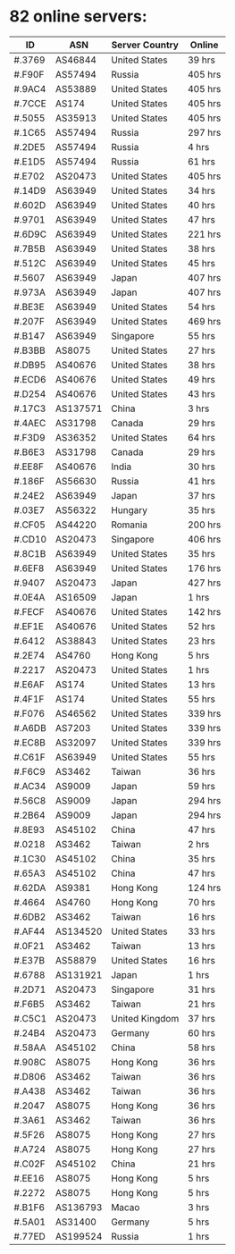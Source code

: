 # 82 online servers:

| ID | ASN | Server Country | Online |
| ------ | ------ | ------ | ------ |
| #.3769 | AS46844 | United States | 39 hrs |
| #.F90F | AS57494 | Russia | 405 hrs |
| #.9AC4 | AS53889 | United States | 405 hrs |
| #.7CCE | AS174 | United States | 405 hrs |
| #.5055 | AS35913 | United States | 405 hrs |
| #.1C65 | AS57494 | Russia | 297 hrs |
| #.2DE5 | AS57494 | Russia | 4 hrs |
| #.E1D5 | AS57494 | Russia | 61 hrs |
| #.E702 | AS20473 | United States | 405 hrs |
| #.14D9 | AS63949 | United States | 34 hrs |
| #.602D | AS63949 | United States | 40 hrs |
| #.9701 | AS63949 | United States | 47 hrs |
| #.6D9C | AS63949 | United States | 221 hrs |
| #.7B5B | AS63949 | United States | 38 hrs |
| #.512C | AS63949 | United States | 45 hrs |
| #.5607 | AS63949 | Japan | 407 hrs |
| #.973A | AS63949 | Japan | 407 hrs |
| #.BE3E | AS63949 | United States | 54 hrs |
| #.207F | AS63949 | United States | 469 hrs |
| #.B147 | AS63949 | Singapore | 55 hrs |
| #.B3BB | AS8075 | United States | 27 hrs |
| #.DB95 | AS40676 | United States | 38 hrs |
| #.ECD6 | AS40676 | United States | 49 hrs |
| #.D254 | AS40676 | United States | 43 hrs |
| #.17C3 | AS137571 | China | 3 hrs |
| #.4AEC | AS31798 | Canada | 29 hrs |
| #.F3D9 | AS36352 | United States | 64 hrs |
| #.B6E3 | AS31798 | Canada | 29 hrs |
| #.EE8F | AS40676 | India | 30 hrs |
| #.186F | AS56630 | Russia | 41 hrs |
| #.24E2 | AS63949 | Japan | 37 hrs |
| #.03E7 | AS56322 | Hungary | 35 hrs |
| #.CF05 | AS44220 | Romania | 200 hrs |
| #.CD10 | AS20473 | Singapore | 406 hrs |
| #.8C1B | AS63949 | United States | 35 hrs |
| #.6EF8 | AS63949 | United States | 176 hrs |
| #.9407 | AS20473 | Japan | 427 hrs |
| #.0E4A | AS16509 | Japan | 1 hrs |
| #.FECF | AS40676 | United States | 142 hrs |
| #.EF1E | AS40676 | United States | 52 hrs |
| #.6412 | AS38843 | United States | 23 hrs |
| #.2E74 | AS4760 | Hong Kong | 5 hrs |
| #.2217 | AS20473 | United States | 1 hrs |
| #.E6AF | AS174 | United States | 13 hrs |
| #.4F1F | AS174 | United States | 55 hrs |
| #.F076 | AS46562 | United States | 339 hrs |
| #.A6DB | AS7203 | United States | 339 hrs |
| #.EC8B | AS32097 | United States | 339 hrs |
| #.C61F | AS63949 | United States | 55 hrs |
| #.F6C9 | AS3462 | Taiwan | 36 hrs |
| #.AC34 | AS9009 | Japan | 59 hrs |
| #.56C8 | AS9009 | Japan | 294 hrs |
| #.2B64 | AS9009 | Japan | 294 hrs |
| #.8E93 | AS45102 | China | 47 hrs |
| #.0218 | AS3462 | Taiwan | 2 hrs |
| #.1C30 | AS45102 | China | 35 hrs |
| #.65A3 | AS45102 | China | 47 hrs |
| #.62DA | AS9381 | Hong Kong | 124 hrs |
| #.4664 | AS4760 | Hong Kong | 70 hrs |
| #.6DB2 | AS3462 | Taiwan | 16 hrs |
| #.AF44 | AS134520 | United States | 33 hrs |
| #.0F21 | AS3462 | Taiwan | 13 hrs |
| #.E37B | AS58879 | United States | 16 hrs |
| #.6788 | AS131921 | Japan | 1 hrs |
| #.2D71 | AS20473 | Singapore | 31 hrs |
| #.F6B5 | AS3462 | Taiwan | 21 hrs |
| #.C5C1 | AS20473 | United Kingdom | 37 hrs |
| #.24B4 | AS20473 | Germany | 60 hrs |
| #.58AA | AS45102 | China | 58 hrs |
| #.908C | AS8075 | Hong Kong | 36 hrs |
| #.D806 | AS3462 | Taiwan | 36 hrs |
| #.A438 | AS3462 | Taiwan | 36 hrs |
| #.2047 | AS8075 | Hong Kong | 36 hrs |
| #.3A61 | AS3462 | Taiwan | 36 hrs |
| #.5F26 | AS8075 | Hong Kong | 27 hrs |
| #.A724 | AS8075 | Hong Kong | 27 hrs |
| #.C02F | AS45102 | China | 21 hrs |
| #.EE16 | AS8075 | Hong Kong | 5 hrs |
| #.2272 | AS8075 | Hong Kong | 5 hrs |
| #.B1F6 | AS136793 | Macao | 3 hrs |
| #.5A01 | AS31400 | Germany | 5 hrs |
| #.77ED | AS199524 | Russia | 1 hrs |

